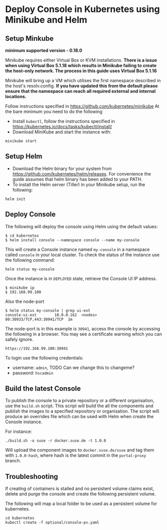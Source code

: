 # Deploy Console in Kubernetes using Minikube and Helm

## Setup Minkube

**minimum supported version - 0.18.0**

Minikube requires either Virtual Box or KVM installations. **There is a issue when using Virtual Box 5.1.18 which 
results in Minikube failing to create the host-only network. The process in this guide uses Virtual Box 5.1.16**

Minikube will bring up a VM which utilises the first namespace described in the host's resolv.config. **If you have 
updated this from the default please ensure that the namespace can reach all required external and internal locations.**

Follow instructions specified in https://github.com/kubernetes/minikube
At the bare minimum you need to do the following
- Install `kubectl`, follow the instructions specified in https://kubernetes.io/docs/tasks/kubectl/install/
- Download MiniKube and start the instance with:
 ```
minikube start
```

## Setup Helm
- Download the Helm binary for your system from https://github.com/kubernetes/helm/releases.
For convenience the guide assumes that helm binary has been added to your PATH.
- To install the Helm server (Tiller) in your Minikube setup, run the following:
```
helm init
```

## Deploy Console
The following will deploy the console using Helm using the default values:
```
$ cd kubernetes
$ helm install console --namespace console --name my-console
```

This will create a Console instance named `my-console` in a namespace called `console` in your local cluster.
To check the status of the instance use the following command:
```
helm status my-console
```

Once the instance is in `DEPLOYED` state, retrieve the Console UI IP address.
```
$ minikube ip
$ 192.168.99.100
```

Also the node-port
```
$ helm status my-console | grep ui-ext
console-ui-ext        10.0.0.162  <nodes>      80:30933/TCP,443:30941/TCP  1m  
```

The node-port is in this example is `30941`, access the console by accessing the following in a browser. You may see a certificate warning which you can safely ignore.
```
https://192.168.99.100:30941
```

To login use the following credentials:
 - username: `admin`,
 TODO Can we change this to changeme?
 - password: `hscadmin`
 
## Build the latest Console
To publish the console to a private repository or a different organisation, use the `build.sh` script.
This script will build the all the components and publish the images to a specified repository or organisation. The script will produce an overrides file which can be used with Helm when create the Console instance.

For instance:
```
./build.sh -o suse -r docker.suse.de -t 1.0.0
```
Will upload the component images to `docker.suse.de/suse` and tag them with `1.0.0-hash`, where hash is the latest commit in the `portal-proxy` branch.

## Troubleshooting
If creating of containers is stalled and no persistent volume claims exist, delete and purge the console and create the following persistent volume.

The following will map a local folder to be used as a persistent volume for kubernetes.
```
cd kubernetes
kubectl create -f optional/console-pv.yaml
```
